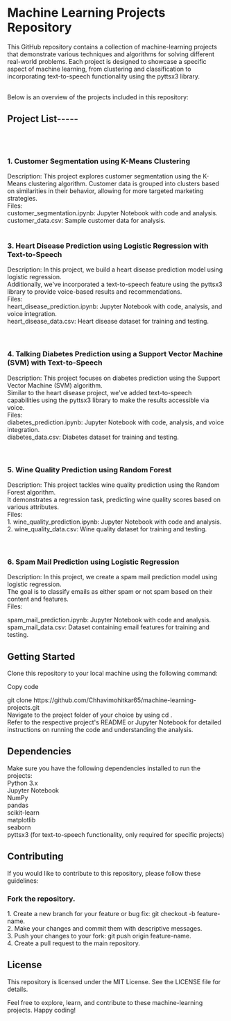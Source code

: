 <h1>Machine Learning Projects Repository </h1>
<p>This GitHub repository contains a collection of machine-learning projects that demonstrate various techniques and algorithms for solving different real-world problems. Each project is designed to showcase a specific aspect of machine learning, from clustering and classification to incorporating text-to-speech functionality using the pyttsx3 library. </p>
<br/>
Below is an overview of the projects included in this repository:
<br/>
<h2>Project List-----</h2>
<br/>
<br/>
<h3>1. Customer Segmentation using K-Means Clustering</h3>
Description: This project explores customer segmentation using the K-Means clustering algorithm.
Customer data is grouped into clusters based on similarities in their behavior, allowing for more targeted marketing strategies.<br/>
Files:<br/>
      customer_segmentation.ipynb: Jupyter Notebook with code and analysis.<br/>
      customer_data.csv: Sample customer data for analysis.
<br/>
<br/>
<h3>3. Heart Disease Prediction using Logistic Regression with Text-to-Speech</h3>
Description: In this project, we build a heart disease prediction model using logistic regression. <br/>Additionally, we've incorporated a text-to-speech feature using the pyttsx3 library to provide voice-based results and recommendations.<br/>
Files:<br/>
     heart_disease_prediction.ipynb: Jupyter Notebook with code, analysis, and voice integration.<br/>
     heart_disease_data.csv: Heart disease dataset for training and testing.<br/>
<br/>
<br/>
<h3>4. Talking Diabetes Prediction using a Support Vector Machine (SVM) with Text-to-Speech</h3>
Description: This project focuses on diabetes prediction using the Support Vector Machine (SVM) algorithm.<br/> Similar to the heart disease project, we've added text-to-speech capabilities using the pyttsx3 library to make the results accessible via voice.<br/>
Files:<br/>
     diabetes_prediction.ipynb: Jupyter Notebook with code, analysis, and voice integration.<br/>
     diabetes_data.csv: Diabetes dataset for training and testing.<br/>
<br/>
<br/>
<h3>5. Wine Quality Prediction using Random Forest</h3>
Description: This project tackles wine quality prediction using the Random Forest algorithm.<br/> It demonstrates a regression task, predicting wine quality scores based on various attributes.<br/>
Files:<br/>
    1. wine_quality_prediction.ipynb: Jupyter Notebook with code and analysis.<br/>
    2. wine_quality_data.csv: Wine quality dataset for training and testing.<br/>
<br/>
<br/>
<h3>6. Spam Mail Prediction using Logistic Regression</h3>
Description: In this project, we create a spam mail prediction model using logistic regression.<br/> The goal is to classify emails as either spam or not spam based on their content and features.<br>
Files:<br/>
    <p> spam_mail_prediction.ipynb: Jupyter Notebook with code and analysis.<br/>
     spam_mail_data.csv: Dataset containing email features for training and testing.</p>


<h2>Getting Started</h2>
<p>Clone this repository to your local machine using the following command:</p>
Copy code
<p>git clone https://github.com/Chhavimohitkar65/machine-learning-projects.git<br/>
 Navigate to the project folder of your choice by using  cd <project-name>.<br/>
 Refer to the respective project's README or Jupyter Notebook for detailed instructions on running the code and understanding the analysis.</p>

<h2>Dependencies</h2>
Make sure you have the following dependencies installed to run the projects:<br/>
Python 3.x<br/>
Jupyter Notebook<br/>
NumPy<br/>
pandas<br/>
scikit-learn<br/>
matplotlib<br/>
seaborn<br/>
pyttsx3 (for text-to-speech functionality, only required for specific projects)<br/>


<h2>Contributing</h2>
If you would like to contribute to this repository, please follow these guidelines:

<h3>Fork the repository.</h3>
<p>1. Create a new branch for your feature or bug fix: git checkout -b feature-name.<br/>
2. Make your changes and commit them with descriptive messages.<br/>
3. Push your changes to your fork: git push origin feature-name.<br/>
4. Create a pull request to the main repository.</p>

<h2>License</h2>
This repository is licensed under the MIT License. See the LICENSE file for details.

Feel free to explore, learn, and contribute to these machine-learning projects. Happy coding!






